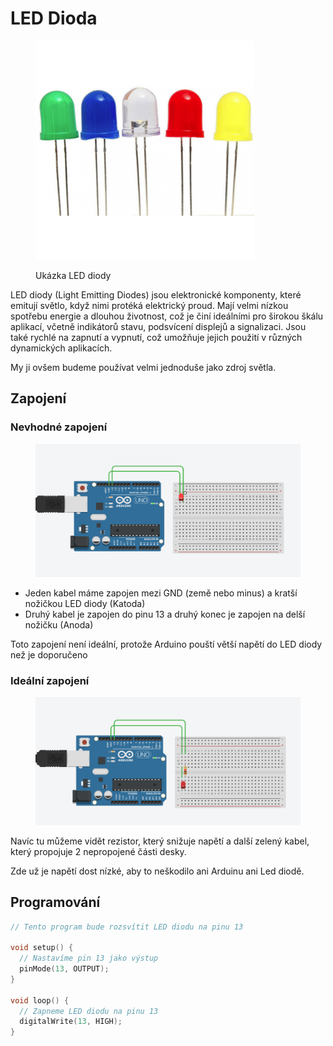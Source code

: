 # LED Dioda

<figure><img src="../.gitbook/assets/Snip20180808_5-700x700-3687278155.png" alt="" width="350"><figcaption><p>Ukázka LED diody</p></figcaption></figure>

LED diody (Light Emitting Diodes) jsou elektronické komponenty, které emitují světlo, když nimi protéká elektrický proud. Mají velmi nízkou spotřebu energie a dlouhou životnost, což je činí ideálními pro širokou škálu aplikací, včetně indikátorů stavu, podsvícení displejů a signalizaci. Jsou také rychlé na zapnutí a vypnutí, což umožňuje jejich použití v různých dynamických aplikacích.

My ji ovšem budeme používat velmi jednoduše jako zdroj světla.

## Zapojení&#x20;

### Nevhodné zapojení

<figure><img src="../.gitbook/assets/image.png" alt=""><figcaption></figcaption></figure>

* Jeden kabel máme zapojen mezi GND (země nebo minus) a kratší nožičkou LED diody (Katoda)
* Druhý kabel je zapojen do pinu 13 a druhý konec je zapojen na delší nožičku (Anoda)

Toto zapojení není ideální, protože Arduino pouští větší napětí do LED diody než je doporučeno

### Ideální zapojení

<figure><img src="../.gitbook/assets/image (1).png" alt=""><figcaption></figcaption></figure>

Navíc tu můžeme vidět rezistor, který snižuje napětí a další zelený kabel, který propojuje 2 nepropojené části desky.

Zde už je napětí dost nízké, aby to neškodilo ani Arduinu ani Led diodě.

## Programování

```cpp
// Tento program bude rozsvítit LED diodu na pinu 13

void setup() {
  // Nastavíme pin 13 jako výstup
  pinMode(13, OUTPUT);
}

void loop() {
  // Zapneme LED diodu na pinu 13
  digitalWrite(13, HIGH);
}

```



